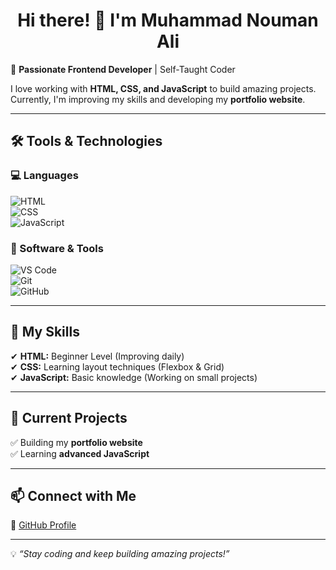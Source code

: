 <h1 align="center">Hi there! 👋 I'm Muhammad Nouman Ali</h1>  

🚀 **Passionate Frontend Developer** | Self-Taught Coder  

I love working with **HTML, CSS, and JavaScript** to build amazing projects. Currently, I'm improving my skills and developing my **portfolio website**.  

---

## 🛠 Tools & Technologies  
### 💻 Languages  
![HTML](https://img.shields.io/badge/HTML5-E34F26?style=for-the-badge&logo=html5&logoColor=white)  
![CSS](https://img.shields.io/badge/CSS3-1572B6?style=for-the-badge&logo=css3&logoColor=white)  
![JavaScript](https://img.shields.io/badge/JavaScript-F7DF1E?style=for-the-badge&logo=javascript&logoColor=black)  

### 🔧 Software & Tools  
![VS Code](https://img.shields.io/badge/VS%20Code-0078D4?style=for-the-badge&logo=visual-studio-code&logoColor=white)  
![Git](https://img.shields.io/badge/Git-F05032?style=for-the-badge&logo=git&logoColor=white)  
![GitHub](https://img.shields.io/badge/GitHub-181717?style=for-the-badge&logo=github&logoColor=white)  

---

## 🚀 My Skills  
✔ **HTML:** Beginner Level (Improving daily)  
✔ **CSS:** Learning layout techniques (Flexbox & Grid)  
✔ **JavaScript:** Basic knowledge (Working on small projects)  

---

## 📌 Current Projects  
✅ Building my **portfolio website**  
✅ Learning **advanced JavaScript**  

---

## 📫 Connect with Me  
🔗 [GitHub Profile](https://github.com/code-nouman)  

---

💡 _“Stay coding and keep building amazing projects!”_
